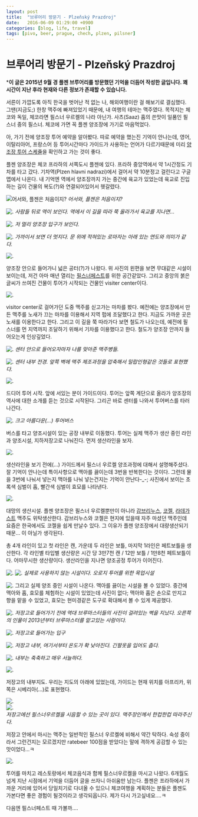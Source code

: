 ```yaml
---
layout: post
title:  "브루어리 방문기 - Plzeňský Prazdroj"
date:   2016-06-09 01:29:00 +0900
categories: [blog, life, travel]
tags: [pivo, beer, prague, chech, plzen, pilsner]
---
```


# 브루어리 방문기 - Plzeňský Prazdroj

***이 글은 2015년 9월 경 플젠 브루어리를 방문했던 기억을 더듬어 작성한 글입니다. 꽤 시간이 지난 후라 현재와 다른 정보가 존재할 수 있습니다.**

서른이 가깝도록 아직 한국을 벗어난 적 없는 나, 해외여행이란 걸 해보기로 결심했다. 그땐(지금도;) 한창 맥주에 빠져있었기 때문에, 내 여행의 테마는 맥주였다. 목적지는 체코와 독일, 체코라면 필스너 우르켈의 나라 아닌가. 사츠(Saaz) 홉의 쓴맛이 일품인 필스너 중의 필스너. 체코에 가면 꼭 플젠 양조장에 가기로 마음먹었다.

아, 가기 전에 양조장 투어 예약을 알아봤다. 따로 예약을 했는진 기억이 안나는데, 영어, 이탈리아어, 프랑스어 등 투어시간마다 가이드가 사용하는 언어가 다르기때문에 미리 [양조장 투어 스케쥴](http://www.prazdrojvisit.cz/en/tours/)을 확인하고 가는 것이 좋다.

플젠 양조장은 체코 프라하의 서쪽도시 플젠에 있다. 프라하 중앙역에서 약 1시간정도 기차를 타고 갔다. 기차역(Plzen hlavni nadrazi)에서 걸어서 약 10분정고 걸린다고 구글맵에서 나온다. 내 기억엔 역에서 양조장까지 가는 중간에 육교가 있었는데 육교로 진입하는 길이 건물의 복도(?)와 연결되어있어서 헷갈렸다. 

![어서와, 플젠은 처음이지?]({{site.baseurl}}/images/posts/2016-06-09-travel-plzen/01_station.jpg)
*어서와, 플젠은 처음이지?*


![.]({{site.baseurl}}/images/posts/2016-06-09-travel-plzen/02_station-front.jpg)
*사람들 뒤로 역이 보인다. 역에서 이 길을 따라 쭉 올라가서 육교를 지나면...*


![.]({{site.baseurl}}/images/posts/2016-06-09-travel-plzen/03_brewery_front.jpg)
*저 멀리 양조장 입구가 보인다.*

![.]({{site.baseurl}}/images/posts/2016-06-09-travel-plzen/04_brewery_front.jpg)
*가까이서 보면 더 멋지다. 문 위에 적혀있는 로마자는 아래 있는 연도와 의미가 같다.*

![.]({{site.baseurl}}/images/posts/2016-06-09-travel-plzen/05.jpg)

양조장 안으로 들어가니 넓은 공터(?)가 나왔다. 위 사진의 왼편을 보면 무대같은 시설이 보이는데, 저건 아마 매년 열리는 [필스너페스트](http://kimsujung.tistory.com/938)를 위한 공간같았다.  그리고 중앙의 붉은 글씨가 쓰여진 건물이 투어가 시작되는 건물인 visiter center이다.

![.]({{site.baseurl}}/images/posts/2016-06-09-travel-plzen/06.jpg)

visitor center로 걸어가던 도중 맥주를 싣고가는 마차를 봤다. 예전에는 양조장에서 만든 맥주를 노새가 끄는 마차를 이용해서 지역 펍에 조달했다고 한다. 지금도 가까운 곳은 노새를 이용한다고 한다. 그리고 이 길을 쭉 따라가다 보면 철도가 나오는데, 예전에 필스너를 먼 지역까지 조달하기 위해서 기차를 이용했다고 한다. 철도가 양조장 안까지 들어오는게 인상깊었다.


![.]({{site.baseurl}}/images/posts/2016-06-09-travel-plzen/07.jpg)
*센터 안으로 들어오자마자 나를 맞아준 맥주병들.*

![.]({{site.baseurl}}/images/posts/2016-06-09-travel-plzen/08.jpg)
*센터 내부 전경. 앞쪽 벽에 맥주 제조과정을 압축해서 밀랍인형같은 것들로 표현했다.*

![.]({{site.baseurl}}/images/posts/2016-06-09-travel-plzen/09.jpg)

드디어 투어 시작. 앞에 서있는 분이 가이드이다. 투어는 앞쪽 계단으로 올라가 양조장의 역사에 대한 소개를 듣는 것으로 시작된다. 그리곤 바로 센터를 나와서 투어버스를 타러 나간다.

![.]({{site.baseurl}}/images/posts/2016-06-09-travel-plzen/09_1.jpg)
*크고 아름다운(...) 투어버스*

버스를 타고 양조시설이 있는 공장 내부로 이동했다. 투어는 실제 맥주가 생산 중인 라인과 양조시설, 지하저장고로 나눠진다. 먼저 생산라인을 보자.

![.]({{site.baseurl}}/images/posts/2016-06-09-travel-plzen/10.jpg)

생산라인을 보기 전에(...) 가이드께서 필스너 우르켈 양조과정에 대해서 설명해주셨다. 잘 기억이 안나는데 특이사항으로 맥아를 끓이는데 3번을 반복한다는 것이다. 그런데 물을 3번에 나눠서 넣는지 맥아를 나눠 넣는건지는 기억이 안난다-_-; 사진에서 보이는 초록색 심벌이 홉, 빨간색 심벌이 효모를 나타낸다.


![.]({{site.baseurl}}/images/posts/2016-06-09-travel-plzen/11.jpg)

대망의 생산시설. 플젠 양조장은 필스너 우르켈뿐만이 아니라 [감브리누스](http://fatpig.tistory.com/entry/Gambrinus-감브리누스-42), [코젤](http://fatpig.tistory.com/entry/Kozel-Dark-코젤-다크-38), [라데가스트](http://http://www.radegast.cz) 맥주도 위탁생산한다. 감브리누스와 코젤은 현지에 있을때 자주 마셨던 맥주인데 요즘은 한국에서도 코젤을 쉽게 만날수 있다. 그 이유가 플젠 양조장에서 대량생산되기 때문... 이 아닐가 생각된다. 

총 4개 라인이 있고 첫 라인은 캔, 가운데 두 라인은 보틀, 마지막 1라인은 페트보틀을 생산한다. 각 라인별 타입별 생산량은 시간 당 3만7천 캔 / 12만 보틀 / 1만8천 페트보틀이다. 어마무시한 생산량이다. 생산라인을 지나면 양조공정 투어가 이어진다.

![.]({{site.baseurl}}/images/posts/2016-06-09-travel-plzen/12.jpg)
![.]({{site.baseurl}}/images/posts/2016-06-09-travel-plzen/12_1.jpg)
*실제로 사용하지 않는 시설이다. 오로지 투어를 위한 목업시설*

![.]({{site.baseurl}}/images/posts/2016-06-09-travel-plzen/13.jpg)
그리고 실제 양조 중인 시설이 나온다. 맥아를 끓이는 시설을 볼 수 있었다.
중간에 맥아와 홉, 효모를 체험하는 시설이 있었는데 사진이 없다; 맥아와 홉은 손으로 만지고 향을 맡을 수 있었고, 효모는 현미경같은 도구로 확대해서 볼 수 있게 제공했다. 

![.]({{site.baseurl}}/images/posts/2016-06-09-travel-plzen/14.jpg)
*저장고로 들어가기 전에 역대 브루마스터들의 사진이 걸려있는 벽을 지났다. 오른쪽의 인물이 2013년부터 브루마스터를 맡고있는 사람이다.*

![.]({{site.baseurl}}/images/posts/2016-06-09-travel-plzen/15.jpg)
*저장고로 들어가는 입구*

![.]({{site.baseurl}}/images/posts/2016-06-09-travel-plzen/16.jpg)
*저장고 내부, 여기서부터 온도가 확 낮아진다. 긴팔옷을 입어도 춥다.*

![.]({{site.baseurl}}/images/posts/2016-06-09-travel-plzen/17.jpg)
*내부는 축축하고 매우 서늘하다.*

![.]({{site.baseurl}}/images/posts/2016-06-09-travel-plzen/18.jpg)

저장고의 내부지도. 우리는 지도의 아래에 있었는데, 가이드는 현재 위치를 아프리카, 위쪽은 시베리아(...)로 표현했다.

![.]({{site.baseurl}}/images/posts/2016-06-09-travel-plzen/19_1.jpg)	
![.]({{site.baseurl}}/images/posts/2016-06-09-travel-plzen/19.jpg)	
*저장고에선 필스너우르켈을 시음할 수 있는 곳이 있다. 맥주장인께서 한컵한컵 따라주신다.*

저장고 안에서 마시는 맥주는 일반적인 필스너 우르켈에 비해서 약간 탁하다. 숙성 중이라서 그런건지는 모르겠지만 ratebeer 100점을 받았다는 말에 격하게 공감할 수 있는 맛이었다...ㅋ

![.]({{site.baseurl}}/images/posts/2016-06-09-travel-plzen/20.jpg)

투어를 마치고 레스토랑에서 체코음식과 함께 필스너우르켈을 마시고 나왔다. 6개월도 넘게 지난 시점에서 기억을 더듬어 글을 쓰자니 아쉬움만 남는다. 플젠은 프라하에서 가까운 거리에 있어서 당일치기로 다녀올 수 있으니 체코여행을 계획하는 분들은 플젠도 가본다면 좋은 경험이 될것이라고 생각되옵니다. 제가 다시 가고싶네요....ㅋ

다음엔 필스너페스트 때 가볼까....


